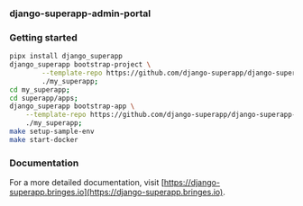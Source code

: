### django-superapp-admin-portal

### Getting started
```bash
pipx install django_superapp
django_superapp bootstrap-project \
        --template-repo https://github.com/django-superapp/django-superapp-default-project \
        ./my_superapp;
cd my_superapp;
cd superapp/apps;
django_superapp bootstrap-app \
    --template-repo https://github.com/django-superapp/django-superapp-admin-portal \
    ./my_superapp;
make setup-sample-env
make start-docker
```
### Documentation
For a more detailed documentation, visit [https://django-superapp.bringes.io](https://django-superapp.bringes.io).

